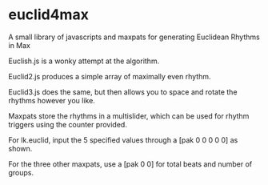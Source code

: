 # euclid4max
A small library of javascripts and maxpats for generating Euclidean Rhythms in Max

Euclish.js is a wonky attempt at the algorithm.

Euclid2.js produces a simple array of maximally even rhythm.

Euclid3.js does the same, but then allows you to space and rotate the rhythms however you like.


Maxpats store the rhythms in a multislider, which can be used for rhythm triggers using the counter provided.

For lk.euclid, input the 5 specified values through a [pak 0 0 0 0 0] as shown.

For the three other maxpats, use a [pak 0 0] for total beats and number of groups.
